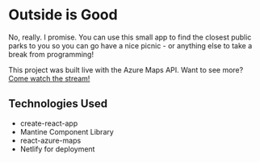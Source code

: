 # Outside is Good
No, really. I promise.
You can use this small app to find the closest public parks to you so you can go have a nice picnic - or anything else to take a break from programming!

This project was built live with the Azure Maps API.
Want to see more? [Come watch the stream!](https://twitch.tv/anthonyfromkittr)

## Technologies Used
- create-react-app
- Mantine Component Library
- react-azure-maps
- Netlify for deployment

